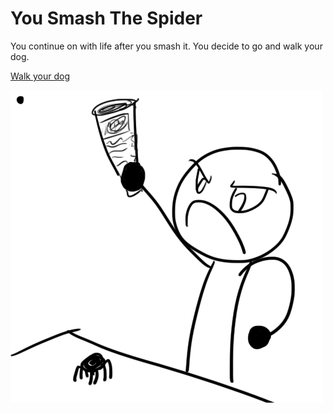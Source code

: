 # You Smash The Spider

You continue on with life after you smash it. You decide to go and walk your dog.

[Walk your dog](walkDog.md)

![smash](smash.gif)
